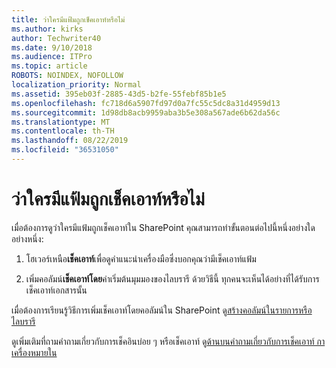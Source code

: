 ```yaml
---
title: ว่าใครมีแฟ้มถูกเช็คเอาท์หรือไม่
ms.author: kirks
author: Techwriter40
ms.date: 9/10/2018
ms.audience: ITPro
ms.topic: article
ROBOTS: NOINDEX, NOFOLLOW
localization_priority: Normal
ms.assetid: 395eb03f-2885-43d5-b2fe-55febf85b1e5
ms.openlocfilehash: fc718d6a5907fd97d0a7fc55c5dc8a31d4959d13
ms.sourcegitcommit: 1d98db8acb9959aba3b5e308a567ade6b62da56c
ms.translationtype: MT
ms.contentlocale: th-TH
ms.lasthandoff: 08/22/2019
ms.locfileid: "36531050"
---
```

# <a name="who-has-a-file-checked-out"></a>ว่าใครมีแฟ้มถูกเช็คเอาท์หรือไม่

เมื่อต้องการดูว่าใครมีแฟ้มถูกเช็คเอาท์ใน SharePoint คุณสามารถทำขั้นตอนต่อไปนี้หนึ่งอย่างใดอย่างหนึ่ง:
  
1. โฮเวอร์เหนือ**เช็คเอาท์**เพื่อดูคำแนะนำเครื่องมือซึ่งบอกคุณว่ามีเช็คเอาท์แฟ้ม 
    
2. เพิ่มคอลัมน์**เช็คเอาท์โดย**ค่าเริ่มต้นมุมมองของไลบรารี ด้วยวิธีนี้ ทุกคนจะเห็นได้อย่างที่ได้รับการเช็คเอาท์เอกสารนั้น 
    
เมื่อต้องการเรียนรู้วิธีการเพิ่มเช็คเอาท์โดยคอลัมน์ใน SharePoint ดู[สร้างคอลัมน์ในรายการหรือไลบรารี](https://go.microsoft.com/fwlink/?linkid=2019591) 
  
ดูเพิ่มเติมที่ถามคำถามเกี่ยวกับการเช็คอินบ่อย ๆ หรือเช็คเอาท์ ดู[ด้านบนคำถามเกี่ยวกับการเช็คเอาท์ กาเครื่องหมายใน](https://go.microsoft.com/fwlink/?linkid=2018786)
  

